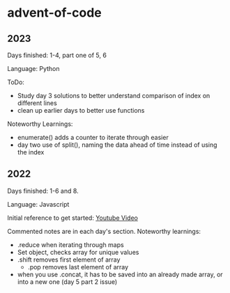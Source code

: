 # advent-of-code
## 2023
Days finished: 1-4, part one of 5, 6

Language: Python

ToDo: 
- Study day 3 solutions to better understand comparison of index on different lines
- clean up earlier days to better use functions

Noteworthy Learnings:
- enumerate() adds a counter to iterate through easier
- day two use of split(), naming the data ahead of time instead of using the index 

## 2022
Days finished: 1-6 and 8.

Language: Javascript

Initial reference to get started: [Youtube Video ](https://www.youtube.com/watch?v=um_-T8patWs)

Commented notes are in each day's section. Noteworthy learnings:
- .reduce when iterating through maps
- Set object, checks array for unique values
- .shift removes first element of array
  - .pop removes last element of array
- when you use .concat, it has to be saved into an already made array, or into a new one (day 5 part 2 issue)
